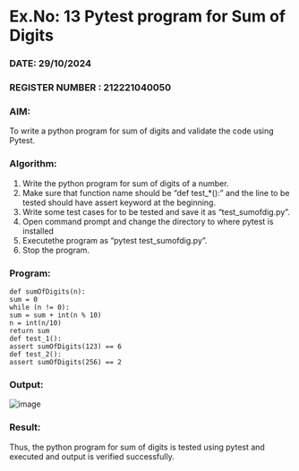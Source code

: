 # Ex.No: 13  Pytest program for Sum of Digits 

### DATE: 29/10/2024                                                                           
### REGISTER NUMBER : 212221040050
### AIM: 
To write a python program for sum of digits and validate the code using Pytest. 
### Algorithm:

1. Write the python program for sum of digits of a number. 
2. Make sure that function name should be “def test_*():” and the line to be tested 
should have assert keyword at the beginning. 
3. Write some test cases for to be tested and save it as “test_sumofdig.py”. 
4. Open command prompt and change the directory to where pytest is installed
5. Executethe program as “pytest test_sumofdig.py”. 
6. Stop the program.

### Program:
```
def sumOfDigits(n): 
sum = 0 
while (n != 0): 
sum = sum + int(n % 10) 
n = int(n/10) 
return sum 
def test_1(): 
assert sumOfDigits(123) == 6 
def test_2(): 
assert sumOfDigits(256) == 2 
```










### Output:

![image](https://github.com/user-attachments/assets/59a9550a-6022-43e1-9620-b52b7f98b2a0)




### Result:
Thus, the python program for sum of digits is tested using pytest and executed and output is verified successfully.
